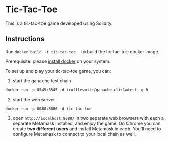 # Tic-Tac-Toe
This is a tic-tac-toe game developed using Solidity.

## Instructions
Run `docker build -t tic-tac-toe .` to build the tic-tac-toe docker image.

Prerequisite: please [install docker](https://docs.docker.com/desktop/) on your system.

To set up and play your tic-tac-toe game, you can:

1. start the ganache test chain

`docker run -p 8545:8545 -d trufflesuite/ganache-cli:latest -g 0`

2. start the web server

`docker run -p 8080:8080 -d tic-tac-toe`

3. open `http://localhost:8080/` in two separate web browsers with each a separate Metamask installed, and enjoy the game. On Chrome you can create **two different users** and install Metamask in each. You'll need to configure Metamask to connect to your local chain as well.

